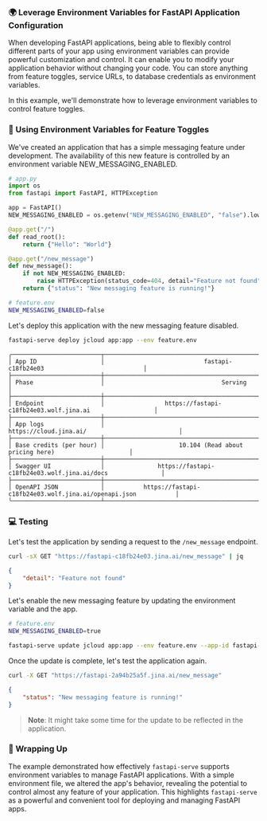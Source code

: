 ### 🌍 Leverage Environment Variables for FastAPI Application Configuration

When developing FastAPI applications, being able to flexibly control different parts of your app using environment variables can provide powerful customization and control. It can enable you to modify your application behavior without changing your code. You can store anything from feature toggles, service URLs, to database credentials as environment variables.

In this example, we'll demonstrate how to leverage environment variables to control feature toggles.

### 🔄 Using Environment Variables for Feature Toggles

We've created an application that has a simple messaging feature under development. The availability of this new feature is controlled by an environment variable NEW_MESSAGING_ENABLED.

```python
# app.py
import os
from fastapi import FastAPI, HTTPException

app = FastAPI()
NEW_MESSAGING_ENABLED = os.getenv("NEW_MESSAGING_ENABLED", "false").lower() == "true"

@app.get("/")
def read_root():
    return {"Hello": "World"}

@app.get("/new_message")
def new_message():
    if not NEW_MESSAGING_ENABLED:
        raise HTTPException(status_code=404, detail="Feature not found")
    return {"status": "New messaging feature is running!"}
```

```bash
# feature.env
NEW_MESSAGING_ENABLED=false
```

Let's deploy this application with the new messaging feature disabled.

```bash
fastapi-serve deploy jcloud app:app --env feature.env
```

```text
╭─────────────────────────┬──────────────────────────────────────────────────────────────────────────╮
│ App ID                  │                            fastapi-c18fb24e03                            │
├─────────────────────────┼──────────────────────────────────────────────────────────────────────────┤
│ Phase                   │                                 Serving                                  │
├─────────────────────────┼──────────────────────────────────────────────────────────────────────────┤
│ Endpoint                │                 https://fastapi-c18fb24e03.wolf.jina.ai                  │
├─────────────────────────┼──────────────────────────────────────────────────────────────────────────┤
│ App logs                │                          https://cloud.jina.ai/                          │
├─────────────────────────┼──────────────────────────────────────────────────────────────────────────┤
│ Base credits (per hour) │                     10.104 (Read about pricing here)                     │
├─────────────────────────┼──────────────────────────────────────────────────────────────────────────┤
│ Swagger UI              │               https://fastapi-c18fb24e03.wolf.jina.ai/docs               │
├─────────────────────────┼──────────────────────────────────────────────────────────────────────────┤
│ OpenAPI JSON            │           https://fastapi-c18fb24e03.wolf.jina.ai/openapi.json           │
╰─────────────────────────┴──────────────────────────────────────────────────────────────────────────╯
```

### 💻 Testing

Let's test the application by sending a request to the `/new_message` endpoint.

```bash
curl -sX GET "https://fastapi-c18fb24e03.jina.ai/new_message" | jq
```

```json
{
    "detail": "Feature not found"
}
```

Let's enable the new messaging feature by updating the environment variable and the app.

```bash
# feature.env
NEW_MESSAGING_ENABLED=true
```

```bash
fastapi-serve update jcloud app:app --env feature.env --app-id fastapi-2a94b25a5f
```

Once the update is complete, let's test the application again.

```bash
curl -X GET "https://fastapi-2a94b25a5f.jina.ai/new_message"
```

```json
{
    "status": "New messaging feature is running!"
}
```

> **Note**: It might take some time for the update to be reflected in the application. 

### 🎯 Wrapping Up

The example demonstrated how effectively `fastapi-serve` supports environment variables to manage FastAPI applications. With a simple environment file, we altered the app's behavior, revealing the potential to control almost any feature of your application. This highlights `fastapi-serve` as a powerful and convenient tool for deploying and managing FastAPI apps.
